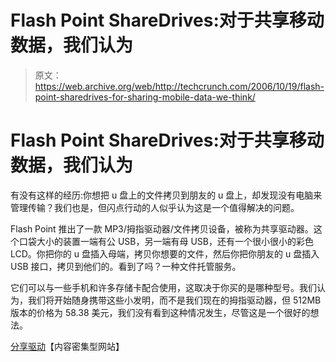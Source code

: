 # Flash Point ShareDrives:对于共享移动数据，我们认为

> 原文：<https://web.archive.org/web/http://techcrunch.com/2006/10/19/flash-point-sharedrives-for-sharing-mobile-data-we-think/>

# Flash Point ShareDrives:对于共享移动数据，我们认为

有没有这样的经历:你想把 u 盘上的文件拷贝到朋友的 u 盘上，却发现没有电脑来管理传输？我们也是，但闪点行动的人似乎认为这是一个值得解决的问题。

Flash Point 推出了一款 MP3/拇指驱动器/文件拷贝设备，被称为共享驱动器。这个口袋大小的装置一端有公 USB，另一端有母 USB，还有一个很小很小的彩色 LCD。你把你的 u 盘插入母端，拷贝你想要的文件，然后你把你朋友的 u 盘插入 USB 接口，拷贝到他们的。看到了吗？一种文件托管服务。

它们可以与一些手机和许多存储卡配合使用，这取决于你买的是哪种型号。我们认为，我们将开始随身携带这些小发明，而不是我们现在的拇指驱动器，但 512MB 版本的价格为 58.38 美元，我们没有看到这种情况发生，尽管这是一个很好的想法。

[分享驱动](https://web.archive.org/web/20130627210818/http://www.sharedrives.com/)【内容密集型网站】
